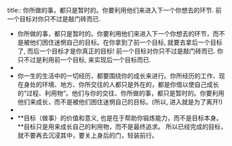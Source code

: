 title:: 你所做的事，都只是暂时的。你要利用他们来进入下一个你想去的环节. 前一个目标对你只不过是敲门砖而已.

- 你所做的事，都只是暂时的。你要利用他们来进入下一个你想去的环节，而不是被他们困住迷惘自己的目标。在你拿到了前一个目标, 就要去拿后一个目标了, 而后一个目标才是你真正的目标! 前一个目标对你只不过是敲门砖而已. 你只不过是利用前一个目标, 来实现后一个目标而已.
-
- 你一生的生活中的一切经历，都要围绕你的成长来进行。你所经历的工作、现在身处的环境、地方、你所交往的人都只是外在的，都是你借以使自己成长的“过程、利用物”。他们与你的交往、你所做的事，都只是暂时的。你要利用他们来成长，而不是被他们困住迷惘自己的目标。(所以, 进入就是为了离开!)
-
- **目标（做事）的价值和意义, 也是在于帮助你锻炼能力，而不是目标本身。**目标只是用来成长自己的利用物，而不是最终追求。 所以已经完成的目标，就不要再去沉浸其中，要关上身后的门，轻装前行。